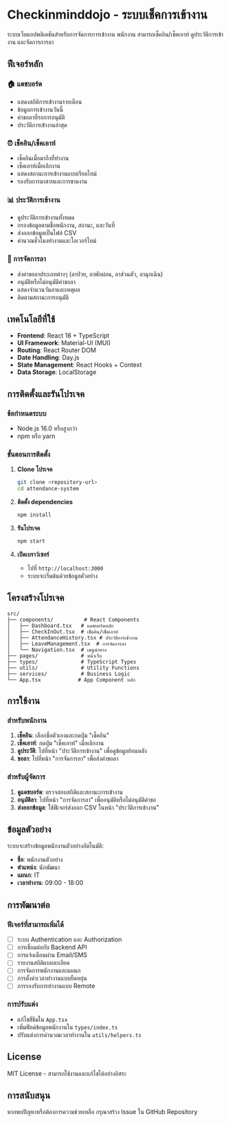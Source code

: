 # Checkinminddojo - ระบบเช็คการเข้างาน

ระบบเว็บแอปพลิเคชันสำหรับการจัดการการเข้างาน พนักงาน สามารถเช็คอิน/เช็คเอาท์ ดูประวัติการเข้างาน และจัดการการลา

## ฟีเจอร์หลัก

### 🏠 แดชบอร์ด
- แสดงสถิติการเข้างานรายเดือน
- ข้อมูลการเข้างานวันนี้
- คำขอลาที่รอการอนุมัติ
- ประวัติการเข้างานล่าสุด

### ⏰ เช็คอิน/เช็คเอาท์
- เช็คอินเมื่อมาถึงที่ทำงาน
- เช็คเอาท์เมื่อเลิกงาน
- แสดงสถานะการเข้างานแบบเรียลไทม์
- รองรับการมาสายและการขาดงาน

### 📊 ประวัติการเข้างาน
- ดูประวัติการเข้างานทั้งหมด
- กรองข้อมูลตามชื่อพนักงาน, สถานะ, และวันที่
- ส่งออกข้อมูลเป็นไฟล์ CSV
- คำนวณชั่วโมงทำงานและโอเวอร์ไทม์

### 📝 การจัดการลา
- ส่งคำขอลาประเภทต่างๆ (ลาป่วย, ลาพักผ่อน, ลาส่วนตัว, ลาฉุกเฉิน)
- อนุมัติหรือไม่อนุมัติคำขอลา
- แสดงจำนวนวันลาและเหตุผล
- ติดตามสถานะการอนุมัติ

## เทคโนโลยีที่ใช้

- **Frontend**: React 18 + TypeScript
- **UI Framework**: Material-UI (MUI)
- **Routing**: React Router DOM
- **Date Handling**: Day.js
- **State Management**: React Hooks + Context
- **Data Storage**: LocalStorage

## การติดตั้งและรันโปรเจค

### ข้อกำหนดระบบ
- Node.js 16.0 หรือสูงกว่า
- npm หรือ yarn

### ขั้นตอนการติดตั้ง

1. **Clone โปรเจค**
   ```bash
   git clone <repository-url>
   cd attendance-system
   ```

2. **ติดตั้ง dependencies**
   ```bash
   npm install
   ```

3. **รันโปรเจค**
   ```bash
   npm start
   ```

4. **เปิดเบราว์เซอร์**
   - ไปที่ `http://localhost:3000`
   - ระบบจะเริ่มต้นด้วยข้อมูลตัวอย่าง

## โครงสร้างโปรเจค

```
src/
├── components/          # React Components
│   ├── Dashboard.tsx   # แดชบอร์ดหลัก
│   ├── CheckInOut.tsx  # เช็คอิน/เช็คเอาท์
│   ├── AttendanceHistory.tsx # ประวัติการเข้างาน
│   ├── LeaveManagement.tsx  # การจัดการลา
│   └── Navigation.tsx  # เมนูนำทาง
├── pages/              # หน้าเว็บ
├── types/              # TypeScript Types
├── utils/              # Utility Functions
├── services/           # Business Logic
└── App.tsx            # App Component หลัก
```

## การใช้งาน

### สำหรับพนักงาน
1. **เช็คอิน**: เลือกชื่อตัวเองและกดปุ่ม "เช็คอิน"
2. **เช็คเอาท์**: กดปุ่ม "เช็คเอาท์" เมื่อเลิกงาน
3. **ดูประวัติ**: ไปที่หน้า "ประวัติการเข้างาน" เพื่อดูข้อมูลย้อนหลัง
4. **ขอลา**: ไปที่หน้า "การจัดการลา" เพื่อส่งคำขอลา

### สำหรับผู้จัดการ
1. **ดูแดชบอร์ด**: ตรวจสอบสถิติและสถานะการเข้างาน
2. **อนุมัติลา**: ไปที่หน้า "การจัดการลา" เพื่ออนุมัติหรือไม่อนุมัติคำขอ
3. **ส่งออกข้อมูล**: ใช้ฟีเจอร์ส่งออก CSV ในหน้า "ประวัติการเข้างาน"

## ข้อมูลตัวอย่าง

ระบบจะสร้างข้อมูลพนักงานตัวอย่างอัตโนมัติ:
- **ชื่อ**: พนักงานตัวอย่าง
- **ตำแหน่ง**: นักพัฒนา
- **แผนก**: IT
- **เวลาทำงาน**: 09:00 - 18:00

## การพัฒนาต่อ

### ฟีเจอร์ที่สามารถเพิ่มได้
- [ ] ระบบ Authentication และ Authorization
- [ ] การเชื่อมต่อกับ Backend API
- [ ] การแจ้งเตือนผ่าน Email/SMS
- [ ] รายงานสถิติแบบละเอียด
- [ ] การจัดการพนักงานและแผนก
- [ ] การตั้งค่าเวลาทำงานแบบยืดหยุ่น
- [ ] การรองรับการทำงานแบบ Remote

### การปรับแต่ง
- แก้ไขสีธีมใน `App.tsx`
- เพิ่มฟิลด์ข้อมูลพนักงานใน `types/index.ts`
- ปรับแต่งการคำนวณเวลาทำงานใน `utils/helpers.ts`

## License

MIT License - สามารถใช้งานและแก้ไขได้อย่างอิสระ

## การสนับสนุน

หากพบปัญหาหรือต้องการความช่วยเหลือ กรุณาสร้าง Issue ใน GitHub Repository